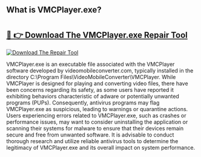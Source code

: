 ## What is VMCPlayer.exe? 

# <h2><a href="https://exedetect.com/download.php?VMCPlayer.exe">🔗 👉 Download The VMCPlayer.exe Repair Tool</a></h2>

[![Download The Repair Tool](https://exedetect.com/download-button.jpg)](https://exedetect.com/download.php?VMCPlayer.exe)

VMCPlayer.exe is an executable file associated with the VMCPlayer software developed by videomobileconverter.com, typically installed in the directory C:\Program Files\VideoMobileConverter\VMCPlayer\. While VMCPlayer is designed for playing and converting video files, there have been concerns regarding its safety, as some users have reported it exhibiting behaviors characteristic of adware or potentially unwanted programs (PUPs). Consequently, antivirus programs may flag VMCPlayer.exe as suspicious, leading to warnings or quarantine actions. Users experiencing errors related to VMCPlayer.exe, such as crashes or performance issues, may want to consider uninstalling the application or scanning their systems for malware to ensure that their devices remain secure and free from unwanted software. It is advisable to conduct thorough research and utilize reliable antivirus tools to determine the legitimacy of VMCPlayer.exe and its overall impact on system performance.